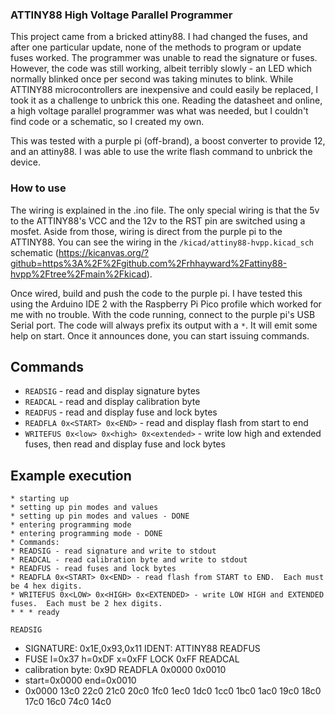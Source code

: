 ### ATTINY88 High Voltage Parallel Programmer

This project came from a bricked attiny88. I had changed the fuses, and after
one particular update, none of the methods to program or update fuses worked.
The programmer was unable to read the signature or fuses. However, the code
was still working, albeit terribly slowly - an LED which normally blinked once
per second was taking minutes to blink. While ATTINY88 microcontrollers are
inexpensive and could easily be replaced, I took it as a challenge to unbrick
this one. Reading the datasheet and online, a high voltage parallel programmer
was what was needed, but I couldn't find code or a schematic, so I created my
own.

This was tested with a purple pi (off-brand), a boost converter to provide 12,
and an attiny88. I was able to use the write flash command to unbrick the
device.

### How to use

The wiring is explained in the .ino file. The only special wiring is that the
5v to the ATTINY88's VCC and the 12v to the RST pin are switched using a
mosfet. Aside from those, wiring is direct from the purple pi to the ATTINY88.
You can see the wiring in the `/kicad/attiny88-hvpp.kicad_sch` schematic
(https://kicanvas.org/?github=https%3A%2F%2Fgithub.com%2Frhhayward%2Fattiny88-hvpp%2Ftree%2Fmain%2Fkicad).

Once wired, build and push the code to the purple pi. I have tested this using
the Arduino IDE 2 with the Raspberry Pi Pico profile which worked for me with no
trouble. With the code running, connect to the purple pi's USB Serial port.
The code will always prefix its output with a `*`.  It will emit some help on
start.  Once it announces done, you can start issuing commands.

## Commands

* `READSIG` - read and display signature bytes
* `READCAL` - read and display calibration byte
* `READFUS` - read and display fuse and lock bytes
* `READFLA 0x<START> 0x<END>` - read and display flash from start to end
* `WRITEFUS 0x<low> 0x<high> 0x<extended>` - write low high and extended
  fuses, then read and display fuse and lock bytes

## Example execution



```
* starting up
* setting up pin modes and values
* setting up pin modes and values - DONE
* entering programming mode
* entering programming mode - DONE
* Commands:
* READSIG - read signature and write to stdout
* READCAL - read calibration byte and write to stdout
* READFUS - read fuses and lock bytes
* READFLA 0x<START> 0x<END> - read flash from START to END.  Each must be 4 hex digits.
* WRITEFUS 0x<LOW> 0x<HIGH> 0x<EXTENDED> - write LOW HIGH and EXTENDED fuses.  Each must be 2 hex digits.
* * * ready
```
```
READSIG
```
* SIGNATURE: 0x1E,0x93,0x11 IDENT: ATTINY88 
READFUS
* FUSE l=0x37 h=0xDF x=0xFF LOCK 0xFF
READCAL
* calibration byte: 0x9D
READFLA 0x0000 0x0010
* start=0x0000 end=0x0010
* 0x0000   13c0 22c0 21c0 20c0 1fc0 1ec0 1dc0 1cc0  1bc0 1ac0 19c0 18c0 17c0 16c0 74c0 14c0
```
